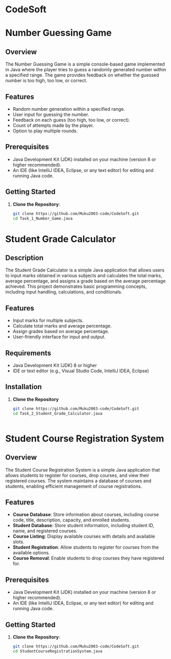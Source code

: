 # CodeSoft

# Number Guessing Game

## Overview

The Number Guessing Game is a simple console-based game implemented in Java where the player tries to guess a randomly generated number within a specified range. The game provides feedback on whether the guessed number is too high, too low, or correct.

## Features

- Random number generation within a specified range.
- User input for guessing the number.
- Feedback on each guess (too high, too low, or correct).
- Count of attempts made by the player.
- Option to play multiple rounds.

## Prerequisites

- Java Development Kit (JDK) installed on your machine (version 8 or higher recommended).
- An IDE (like IntelliJ IDEA, Eclipse, or any text editor) for editing and running Java code.

## Getting Started

1. **Clone the Repository**:
   ```bash
   git clone https://github.com/Muku2003-code/CodeSoft.git
   cd Task_1_Number_Game.java


# Student Grade Calculator

## Description
The Student Grade Calculator is a simple Java application that allows users to input marks obtained in various subjects and calculates the total marks, average percentage, and assigns a grade based on the average percentage achieved. This project demonstrates basic programming concepts, including input handling, calculations, and conditionals.

## Features
- Input marks for multiple subjects.
- Calculate total marks and average percentage.
- Assign grades based on average percentage.
- User-friendly interface for input and output.

## Requirements
- Java Development Kit (JDK) 8 or higher
- IDE or text editor (e.g., Visual Studio Code, IntelliJ IDEA, Eclipse)

## Installation
1. **Clone the Repository**
   ```bash
   git clone https://github.com/Muku2003-code/CodeSoft.git
   cd Task_2_Student_Grade_Calculator.java



# Student Course Registration System

## Overview

The Student Course Registration System is a simple Java application that allows students to register for courses, drop courses, and view their registered courses. The system maintains a database of courses and students, enabling efficient management of course registrations.

## Features

- **Course Database**: Store information about courses, including course code, title, description, capacity, and enrolled students.
- **Student Database**: Store student information, including student ID, name, and registered courses.
- **Course Listing**: Display available courses with details and available slots.
- **Student Registration**: Allow students to register for courses from the available options.
- **Course Removal**: Enable students to drop courses they have registered for.

## Prerequisites

- Java Development Kit (JDK) installed on your machine (version 8 or higher recommended).
- An IDE (like IntelliJ IDEA, Eclipse, or any text editor) for editing and running Java code.

## Getting Started

1. **Clone the Repository**:
   ```bash
   git clone https://github.com/Muku2003-code/CodeSoft.git
   cd StudentCourseRegistrationSystem.java


